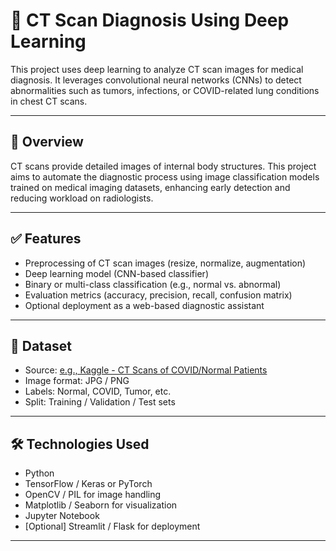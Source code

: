 # 🧠 CT Scan Diagnosis Using Deep Learning

This project uses deep learning to analyze CT scan images for medical diagnosis. It leverages convolutional neural networks (CNNs) to detect abnormalities such as tumors, infections, or COVID-related lung conditions in chest CT scans.

---

## 🧬 Overview
CT scans provide detailed images of internal body structures. This project aims to automate the diagnostic process using image classification models trained on medical imaging datasets, enhancing early detection and reducing workload on radiologists.

---

## ✅ Features
- Preprocessing of CT scan images (resize, normalize, augmentation)
- Deep learning model (CNN-based classifier)
- Binary or multi-class classification (e.g., normal vs. abnormal)
- Evaluation metrics (accuracy, precision, recall, confusion matrix)
- Optional deployment as a web-based diagnostic assistant

---

## 📂 Dataset
- Source: [e.g., Kaggle - CT Scans of COVID/Normal Patients](https://www.kaggle.com/)
- Image format: JPG / PNG  
- Labels: Normal, COVID, Tumor, etc.  
- Split: Training / Validation / Test sets

---

## 🛠️ Technologies Used
- Python  
- TensorFlow / Keras or PyTorch  
- OpenCV / PIL for image handling  
- Matplotlib / Seaborn for visualization  
- Jupyter Notebook  
- [Optional] Streamlit / Flask for deployment

---
